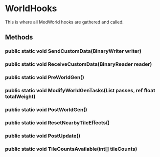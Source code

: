 # WorldHooks

This is where all ModWorld hooks are gathered and called.

## Methods

### public static void SendCustomData(BinaryWriter writer)

### public static void ReceiveCustomData(BinaryReader reader)

### public static void PreWorldGen()

### public static void ModifyWorldGenTasks(List<GenPass> passes, ref float totalWeight)

### public static void PostWorldGen()

### public static void ResetNearbyTileEffects()

### public static void PostUpdate()

### public static void TileCountsAvailable(int[] tileCounts)